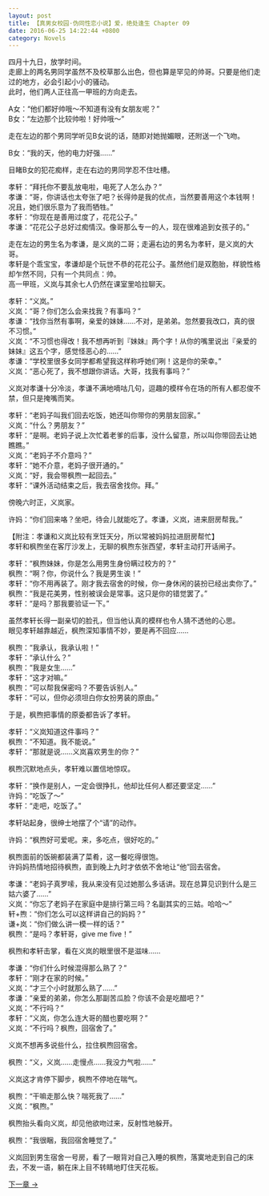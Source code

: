 ```yaml
---
layout: post
title: 【真男女校园·伪同性恋小说】爱，绝处逢生 Chapter 09
date: 2016-06-25 14:22:44 +0800
category: Novels
---
```

四月十九日，放学时间。<br>
走廊上的两名男同学虽然不及校草那么出色，但也算是罕见的帅哥。只要是他们走过的地方，必会引起小小的骚动。<br>
此时，他们两人正往高一甲班的方向走去。

A女：“他们都好帅哦～不知道有没有女朋友呢？”<br>
B女：“左边那个比较帅啦！好帅哦～”

走在左边的那个男同学听见B女说的话，随即对她抛媚眼，还附送一个飞吻。

B女：“我的天，他的电力好强……”

目睹B女的犯花痴样，走在右边的男同学忍不住吐槽。

孝轩：“拜托你不要乱放电啦，电死了人怎么办？”<br>
孝谦：“哥，你讲话也太夸张了吧？长得帅是我的优点，当然要善用这个本钱啊！况且，她们很乐意为了我而牺牲。”<br>
孝轩：“你现在是善用过度了，花花公子。”<br>
孝谦：“花花公子总好过痴情汉。像哥那么专一的人，现在很难追到女孩子的。”

走在左边的男生名为孝谦，是义岚的二哥；走遍右边的男名为孝轩，是义岚的大哥。<br>
孝轩是个乖宝宝，孝谦却是个玩世不恭的花花公子。虽然他们是双胞胎，样貌性格却乍然不同，只有一个共同点：帅。<br>
高一甲班，义岚与其余七人仍然在课室里哈拉聊天。

孝轩：“义岚。”<br>
义岚：“哥？你们怎么会来找我？有事吗？”<br>
孝谦：“找你当然有事啊，亲爱的妹妹……不对，是弟弟。忽然要我改口，真的很不习惯。”<br>
义岚：“不习惯也得改！我不想再听到『妹妹』两个字！从你的嘴里说出『亲爱的妹妹』这五个字，感觉怪恶心的……”<br>
孝谦：“学校里很多女同学都希望我这样称呼她们咧！这是你的荣幸。”<br>
义岚：“恶心死了，我不想跟你讲话。大哥，找我有事吗？”

义岚对孝谦十分冷淡，孝谦不满地嘀咕几句，逗趣的模样令在场的所有人都忍俊不禁，但只是掩嘴而笑。

孝轩：“老妈子叫我们回去吃饭，她还叫你带你的男朋友回家。”<br>
义岚：“什么？男朋友？”<br>
孝轩：“是啊。老妈子说上次忙着老爹的后事，没什么留意，所以叫你带回去让她瞧瞧。”<br>
义岚：“老妈子不介意吗？”<br>
孝轩：“她不介意，老妈子很开通的。”<br>
义岚：“好，我会带枫煦一起回去。”<br>
孝轩：“课外活动结束之后，我去宿舍找你。拜。”

傍晚六时正，义岚家。

许妈：“你们回来咯？坐吧，待会儿就能吃了。孝谦，义岚，进来厨房帮我。”

【附注：孝谦和义岚比较有烹饪天分，所以常被妈妈拉进厨房帮忙】<br>
孝轩和枫煦坐在客厅沙发上，无聊的枫煦东张西望，孝轩主动打开话闸子。

孝轩：“枫煦妹妹，你是怎么用男生身份瞒过校方的？”<br>
枫煦：“啊？你，你说什么？我是男生诶！”<br>
孝轩：“你不用再装了。刚才我去宿舍的时候，你一身休闲的装扮已经出卖你了。”<br>
枫煦：“我是花美男，性别被误会是常事。这只是你的错觉罢了。”<br>
孝轩：“是吗？那我要验证一下。”

虽然孝轩长得一副亲切的脸孔，但当他认真的模样也令人猜不透他的心思。<br>
眼见孝轩越靠越近，枫煦深知事情不妙，要是再不回应……

枫煦：“我承认，我承认啦！”<br>
孝轩：“承认什么？”<br>
枫煦：“我是女生……”<br>
孝轩：“这才对嘛。”<br>
枫煦：“可以帮我保密吗？不要告诉别人。”<br>
孝轩：“可以，但你必须坦白你女扮男装的原由。”

于是，枫煦把事情的原委都告诉了孝轩。

孝轩：“义岚知道这件事吗？”<br>
枫煦：“不知道。我不能说。”<br>
孝轩：“那就是说……义岚喜欢男生的你？”

枫煦沉默地点头，孝轩难以置信地惊叹。

孝轩：“换作是别人，一定会很挣扎，他却比任何人都还要坚定……”<br>
许妈：“吃饭了～”<br>
孝轩：“走吧，吃饭了。”

孝轩站起身，很绅士地摆了个“请”的动作。

许妈：“枫煦好可爱呢。来，多吃点，很好吃的。”

枫煦面前的饭碗都装满了菜肴，这一餐吃得很饱。<br>
许妈妈热情地招待枫煦，直到晚上九时才依依不舍地让“他”回去宿舍。

孝谦：“老妈子真罗嗦，我从来没有见过她那么多话讲。现在总算见识到什么是三姑六婆了……”<br>
义岚：“你忘了老妈子在家庭中是排行第三吗？名副其实的三姑。哈哈～”<br>
轩+煦：“你们怎么可以这样讲自己的妈妈？”<br>
谦+岚：“你们做么讲一模一样的话？”<br>
枫煦：“是吗？孝轩哥，give me five！”

枫煦和孝轩击掌，看在义岚的眼里很不是滋味……

孝谦：“你们什么时候混得那么熟了？”<br>
孝轩：“刚才在家的时候。”<br>
义岚：“才三个小时就那么熟了……”<br>
孝谦：“亲爱的弟弟，你怎么那副苦瓜脸？你该不会是吃醋吧？”<br>
义岚：“不行吗？”<br>
孝轩：“义岚，你怎么连大哥的醋也要吃啊？”<br>
义岚：“不行吗？枫煦，回宿舍了。”

义岚不想再多说些什么，拉住枫煦回宿舍。

枫煦：“义，义岚……走慢点……我没力气啦……”

义岚这才肯停下脚步，枫煦不停地在喘气。

枫煦：“干嘛走那么快？喘死我了……”<br>
义岚：“枫煦。”

枫煦抬头看向义岚，却见他欲吻过来，反射性地躲开。

枫煦：“我很睏，我回宿舍睡觉了。”

义岚回到男生宿舍一号房，看了一眼背对自己入睡的枫煦，落寞地走到自己的床去，不发一语，躺在床上目不转睛地盯住天花板。

[下一章 →](/novels/2016/06/25/love-resurrected-10.html)